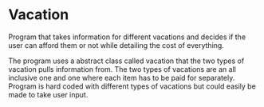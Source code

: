 # Vacation
Program that takes information for different vacations and decides if the user can afford them or not while detailing the cost of everything. 

The program uses a abstract class called vacation that the two types of vacation pulls information from. 
The two types of vacations are an all inclusive one and one where each item has to be paid for separately.
Program is hard coded with different types of vacations but could easily be made to take user input.
